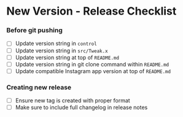 # New Version - Release Checklist

### Before git pushing
- [ ] Update version string in `control`
- [ ] Update version string in `src/Tweak.x`
- [ ] Update version string at top of `README.md` 
- [ ] Update version string in git clone command within `README.md` 
- [ ] Update compatible Instagram app version at top of `README.md`

### Creating new release
- [ ] Ensure new tag is created with proper format
- [ ] Make sure to include full changelog in release notes